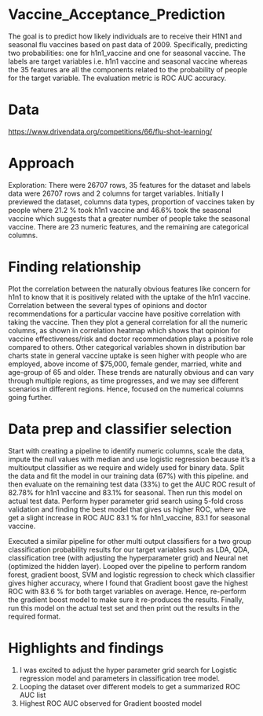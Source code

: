 # Vaccine_Acceptance_Prediction
The goal is to predict how likely individuals are to receive their H1N1 and seasonal flu vaccines
based on past data of 2009. Specifically, predicting two probabilities: one for h1n1_vaccine and 
one for seasonal vaccine. The labels are target variables i.e. h1n1 vaccine and seasonal vaccine 
whereas the 35 features are all the components related to the probability of people for the target 
variable. The evaluation metric is ROC AUC accuracy.

# Data
https://www.drivendata.org/competitions/66/flu-shot-learning/ 

# Approach 
Exploration: There were 26707 rows, 35 features for the dataset and labels data were 26707 rows and 2 columns for target variables. Initially I previewed the dataset, columns data types, proportion of vaccines taken by people where 21.2 % took h1n1 vaccine and 46.6% took the seasonal vaccine which suggests that a greater number of people take the seasonal vaccine. There are 23 numeric features, and the remaining are categorical columns.

# Finding relationship 
Plot the correlation between the naturally obvious features like concern for h1n1 to know that it is positively related with the uptake of the h1n1 vaccine.
Correlation between the several types of opinions and doctor recommendations for a particular vaccine have positive correlation with taking the vaccine. Then they plot a general correlation for all the numeric columns, as shown in correlation heatmap which shows that opinion for vaccine effectiveness/risk and doctor recommendation plays a positive role compared to others. Other categorical variables shown in distribution bar charts state in general vaccine uptake is seen higher with people who are employed, above income of $75,000, female gender, married, white and age-group of 65 and older. These trends are naturally obvious and can vary through multiple regions, as time progresses, and we may see different scenarios in different regions. Hence, focused on the numerical columns going further. 
 
# Data prep and classifier selection
Start with creating a pipeline to identify numeric columns, scale the data, impute the null values with median and use logistic regression because it’s a multioutput classifier as we require and widely used for binary data. Split the data and fit the model in our training data (67%) with this pipeline. and then evaluate on the remaining test data (33%) to get the AUC ROC result of 82.78% for h1n1 vaccine and 83.1% for seasonal. Then run this model on actual test data. Perform hyper parameter grid search using 5-fold cross validation and finding the best model that gives us higher ROC, where we get a slight increase in ROC AUC 83.1 % for h1n1_vaccine, 83.1 for seasonal vaccine.

Executed a similar pipeline for other multi output classifiers for a two group classification probability results for our target variables such as LDA, QDA, classification tree (with adjusting the hyperparameter grid) and Neural net (optimized the hidden layer). 
Looped over the pipeline to perform random forest, gradient boost, SVM and logistic regression to check which classifier gives higher accuracy, where I found that Gradient boost gave the highest ROC with 83.6 % for both target variables on average. Hence, re-perform the gradient boost model to make sure it re-produces the results. Finally, run this model on the actual test set and then print out the results in the required format. 

# Highlights and findings
1. I was excited to adjust the hyper parameter grid search for Logistic regression model and parameters in classification tree model.
2. Looping the dataset over different models to get a summarized ROC AUC list
3. Highest ROC AUC observed for Gradient boosted model
